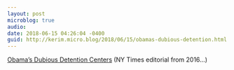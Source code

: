 ```yaml
---
layout: post
microblog: true
audio: 
date: 2018-06-15 04:26:04 -0400
guid: http://kerim.micro.blog/2018/06/15/obamas-dubious-detention.html
---
```

[Obama’s Dubious Detention Centers](https://www.nytimes.com/2016/07/18/opinion/mr-obamas-dubious-detention-centers.html) (NY Times editorial from 2016…)
